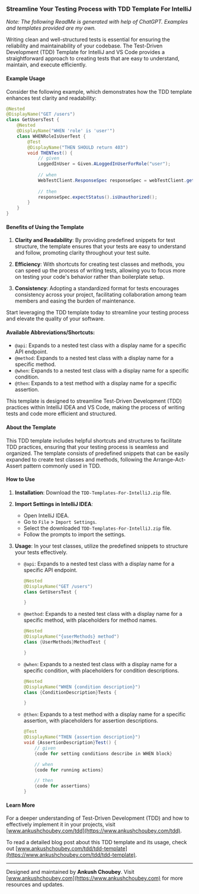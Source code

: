 ### Streamline Your Testing Process with TDD Template For IntelliJ

*Note: The following ReadMe is generated with help of ChatGPT. Examples and templates provided are my own.*

Writing clean and well-structured tests is essential for ensuring the reliability and maintainability of your codebase. The Test-Driven Development (TDD) Template for IntelliJ and VS Code provides a straightforward approach to creating tests that are easy to understand, maintain, and execute efficiently.

#### Example Usage

Consider the following example, which demonstrates how the TDD template enhances test clarity and readability:

```java
@Nested
@DisplayName("GET /users")
class GetUsersTest {
    @Nested
    @DisplayName("WHEN 'role' is 'user'")
    class WHENRoleIsUserTest {
        @Test
        @DisplayName("THEN SHOULD return 403")
        void THENTest() {
            // given
            LoggedInUser = Given.ALoggedInUserForRole("user");
            
            // when
            WebTestClient.ResponseSpec responseSpec = webTestClient.get().uri("/users").exchange();
            
            // then
            responseSpec.expectStatus().isUnauthorized();
        }
    }
}
```

#### Benefits of Using the Template

1. **Clarity and Readability**: By providing predefined snippets for test structure, the template ensures that your tests are easy to understand and follow, promoting clarity throughout your test suite.
   
2. **Efficiency**: With shortcuts for creating test classes and methods, you can speed up the process of writing tests, allowing you to focus more on testing your code's behavior rather than boilerplate setup.
   
3. **Consistency**: Adopting a standardized format for tests encourages consistency across your project, facilitating collaboration among team members and easing the burden of maintenance.

Start leveraging the TDD template today to streamline your testing process and elevate the quality of your software.

#### Available Abbreviations/Shortcuts:

- `@api`: Expands to a nested test class with a display name for a specific API endpoint.
- `@method`: Expands to a nested test class with a display name for a specific method.
- `@when`: Expands to a nested test class with a display name for a specific condition.
- `@then`: Expands to a test method with a display name for a specific assertion.

This template is designed to streamline Test-Driven Development (TDD) practices within IntelliJ IDEA and VS Code, making the process of writing tests and code more efficient and structured.

#### About the Template

This TDD template includes helpful shortcuts and structures to facilitate TDD practices, ensuring that your testing process is seamless and organized. The template consists of predefined snippets that can be easily expanded to create test classes and methods, following the Arrange-Act-Assert pattern commonly used in TDD.

#### How to Use

1. **Installation**: Download the `TDD-Templates-For-IntelliJ.zip` file.
   
2. **Import Settings in IntelliJ IDEA**:
   - Open IntelliJ IDEA.
   - Go to `File` > `Import Settings`.
   - Select the downloaded `TDD-Templates-For-IntelliJ.zip` file.
   - Follow the prompts to import the settings.

3. **Usage**: In your test classes, utilize the predefined snippets to structure your tests effectively.
   
   - `@api`: Expands to a nested test class with a display name for a specific API endpoint.
   
     ```java
     @Nested
     @DisplayName("GET /users")
     class GetUsersTest {
     
     }
     ```
   
   - `@method`: Expands to a nested test class with a display name for a specific method, with placeholders for method names.
   
     ```java
     @Nested
     @DisplayName("{userMethods} method")
     class {UserMethods}MethodTest {
     
     }
     ```
   
   - `@when`: Expands to a nested test class with a display name for a specific condition, with placeholders for condition descriptions.
   
     ```java
     @Nested
     @DisplayName("WHEN {condition description}")
     class {ConditionDescription}Tests {
     
     }
     ```
   
   - `@then`: Expands to a test method with a display name for a specific assertion, with placeholders for assertion descriptions.
   
     ```java
     @Test
     @DisplayName("THEN {assertion description}")
     void {AssertionDescription}Test() {
         // given
         {code for setting conditions describe in WHEN block}
     
         // when
         {code for running actions}
     
         // then
         {code for assertions}
     }
     ```

#### Learn More

For a deeper understanding of Test-Driven Development (TDD) and how to effectively implement it in your projects, visit [www.ankushchoubey.com/tdd](https://www.ankushchoubey.com/tdd).

To read a detailed blog post about this TDD template and its usage, check out [www.ankushchoubey.com/tdd/tdd-template](https://www.ankushchoubey.com/tdd/tdd-template).

---
Designed and maintained by **Ankush Choubey**. Visit [www.ankushchoubey.com](https://www.ankushchoubey.com) for more resources and updates.
